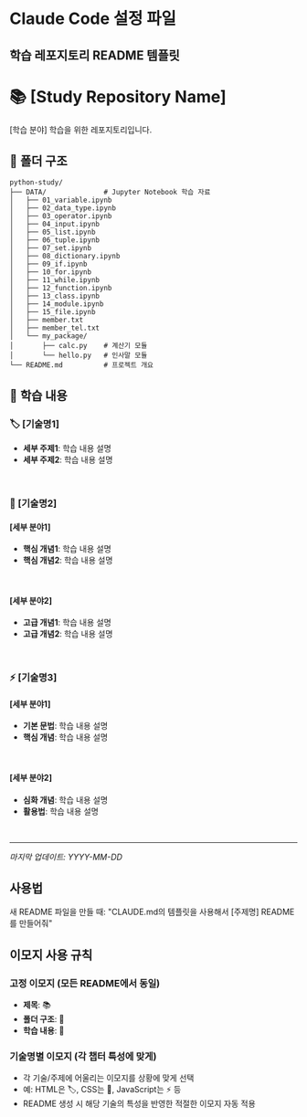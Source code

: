 # Claude Code 설정 파일

## 학습 레포지토리 README 템플릿

# 📚 [Study Repository Name]

[학습 분야] 학습을 위한 레포지토리입니다.

## 📂 폴더 구조
```
python-study/
├── DATA/              # Jupyter Notebook 학습 자료
│   ├── 01_variable.ipynb
│   ├── 02_data_type.ipynb
│   ├── 03_operator.ipynb
│   ├── 04_input.ipynb
│   ├── 05_list.ipynb
│   ├── 06_tuple.ipynb
│   ├── 07_set.ipynb
│   ├── 08_dictionary.ipynb
│   ├── 09_if.ipynb
│   ├── 10_for.ipynb
│   ├── 11_while.ipynb
│   ├── 12_function.ipynb
│   ├── 13_class.ipynb
│   ├── 14_module.ipynb
│   ├── 15_file.ipynb
│   ├── member.txt
│   ├── member_tel.txt
│   └── my_package/
│       ├── calc.py    # 계산기 모듈
│       └── hello.py   # 인사말 모듈
└── README.md          # 프로젝트 개요
```

## 📂 학습 내용

### 🏷️ [기술명1]
- **세부 주제1**: 학습 내용 설명
- **세부 주제2**: 학습 내용 설명

<br/>

### 🎨 [기술명2]
#### [세부 분야1]
- **핵심 개념1**: 학습 내용 설명
- **핵심 개념2**: 학습 내용 설명

<br/>

#### [세부 분야2]
- **고급 개념1**: 학습 내용 설명
- **고급 개념2**: 학습 내용 설명

<br/>

### ⚡ [기술명3]
#### [세부 분야1]
- **기본 문법**: 학습 내용 설명
- **핵심 개념**: 학습 내용 설명

<br/>

#### [세부 분야2]
- **심화 개념**: 학습 내용 설명
- **활용법**: 학습 내용 설명

<br/>

---
*마지막 업데이트: YYYY-MM-DD*


## 사용법
새 README 파일을 만들 때: "CLAUDE.md의 템플릿을 사용해서 [주제명] README를 만들어줘"

## 이모지 사용 규칙

### 고정 이모지 (모든 README에서 동일)
- **제목**: 📚 
- **폴더 구조**: 📂
- **학습 내용**: 📂

### 기술명별 이모지 (각 챕터 특성에 맞게)
- 각 기술/주제에 어울리는 이모지를 상황에 맞게 선택
- 예: HTML은 🏷️, CSS는 🎨, JavaScript는 ⚡ 등
- README 생성 시 해당 기술의 특성을 반영한 적절한 이모지 자동 적용